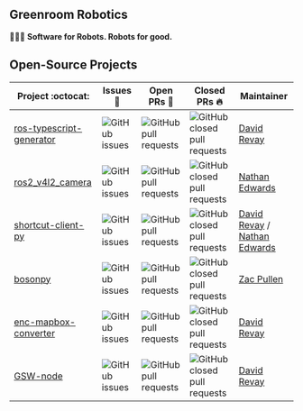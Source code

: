 Greenroom Robotics
--- 
🧑‍💻🤖 **Software for Robots. Robots for good.**

## Open-Source Projects
| Project :octocat:                                                                          | Issues :bug:                                                                                                                | Open PRs :bell:                                                                                                                               | Closed PRs :fire:                                                                                                                                         | Maintainer                                                                                  |
| ------------------------------------------------------------------------------------------ | --------------------------------------------------------------------------------------------------------------------------- | --------------------------------------------------------------------------------------------------------------------------------------------- | --------------------------------------------------------------------------------------------------------------------------------------------------------- | ------------------------------------------------------------------------------------------- |
| [ros-typescript-generator](https://github.com/Greenroom-Robotics/ros-typescript-generator) | ![GitHub issues](https://img.shields.io/github/issues/Greenroom-Robotics/ros-typescript-generator?label=Issues&logo=github) | ![GitHub pull requests](https://img.shields.io/github/issues-pr-raw/Greenroom-Robotics/ros-typescript-generator?label=Open%20PRs&logo=github) | ![GitHub closed pull requests](https://img.shields.io/github/issues-pr-closed/Greenroom-Robotics/ros-typescript-generator?label=Closed%20PRs&logo=github) | [David Revay](https://github.com/MrBlenny)                                                  |
| [ros2_v4l2_camera](https://github.com/Greenroom-Robotics/ros2_v4l2_camera)                 | ![GitHub issues](https://img.shields.io/github/issues/Greenroom-Robotics/ros2_v4l2_camera?label=Issues&logo=github)         | ![GitHub pull requests](https://img.shields.io/github/issues-pr-raw/Greenroom-Robotics/ros2_v4l2_camera?label=Open%20PRs&logo=github)         | ![GitHub closed pull requests](https://img.shields.io/github/issues-pr-closed/Greenroom-Robotics/ros2_v4l2_camera?label=Closed%20PRs&logo=github)         | [Nathan Edwards](https://github.com/natrad100)                                              |
| [shortcut-client-py](https://github.com/Greenroom-Robotics/shortcut-client-py)             | ![GitHub issues](https://img.shields.io/github/issues/Greenroom-Robotics/shortcut-client-py?label=Issues&logo=github)       | ![GitHub pull requests](https://img.shields.io/github/issues-pr-raw/Greenroom-Robotics/shortcut-client-py?label=Open%20PRs&logo=github)       | ![GitHub closed pull requests](https://img.shields.io/github/issues-pr-closed/Greenroom-Robotics/shortcut-client-py?label=Closed%20PRs&logo=github)       | [David Revay](https://github.com/MrBlenny) / [Nathan Edwards](https://github.com/natrad100) |
| [bosonpy](https://github.com/Greenroom-Robotics/bosonpy)                                   | ![GitHub issues](https://img.shields.io/github/issues/Greenroom-Robotics/bosonpy?label=Issues&logo=github)                  | ![GitHub pull requests](https://img.shields.io/github/issues-pr-raw/Greenroom-Robotics/bosonpy?label=Open%20PRs&logo=github)                  | ![GitHub closed pull requests](https://img.shields.io/github/issues-pr-closed/Greenroom-Robotics/bosonpy?label=Closed%20PRs&logo=github)                  | [Zac Pullen]()                                                                              |
| [enc-mapbox-converter](https://github.com/Greenroom-Robotics/enc-mapbox-converter)         | ![GitHub issues](https://img.shields.io/github/issues/Greenroom-Robotics/enc-mapbox-converter?label=Issues&logo=github)     | ![GitHub pull requests](https://img.shields.io/github/issues-pr-raw/Greenroom-Robotics/enc-mapbox-converter?label=Open%20PRs&logo=github)     | ![GitHub closed pull requests](https://img.shields.io/github/issues-pr-closed/Greenroom-Robotics/enc-mapbox-converter?label=Closed%20PRs&logo=github)     | [David Revay](https://github.com/MrBlenny)                                                  |
| [GSW-node](https://github.com/Greenroom-Robotics/GSW-node)                                 | ![GitHub issues](https://img.shields.io/github/issues/Greenroom-Robotics/GSW-node?label=Issues&logo=github)                 | ![GitHub pull requests](https://img.shields.io/github/issues-pr-raw/Greenroom-Robotics/GSW-node?label=Open%20PRs&logo=github)                 | ![GitHub closed pull requests](https://img.shields.io/github/issues-pr-closed/Greenroom-Robotics/GSW-node?label=Closed%20PRs&logo=github)                 | [David Revay](https://github.com/MrBlenny)                                                  |